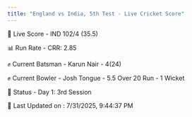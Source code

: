 ```yaml
---
title: "England vs India, 5th Test - Live Cricket Score"
---
```


🔴 Live Score - IND 102/4 (35.5)  

📊 Run Rate - CRR: 2.85  

✊ Current Batsman - Karun Nair - 4(24)  

✊ Current Bowler - Josh Tongue - 5.5 Over 20 Run - 1 Wicket  

📑 Status - Day 1: 3rd Session

📝 Last Updated on : 7/31/2025, 9:44:37 PM  

